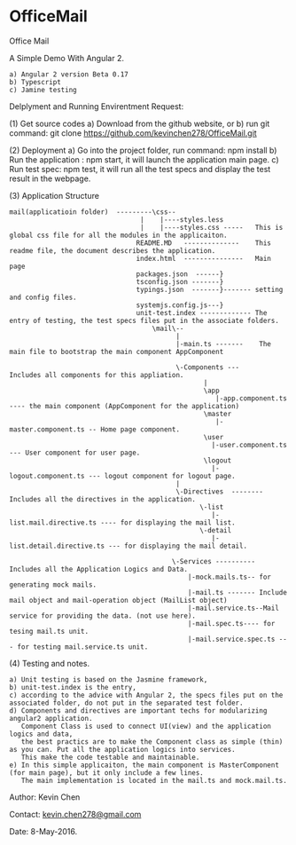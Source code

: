 # OfficeMail
Office Mail


A Simple Demo With Angular 2.

    a) Angular 2 version Beta 0.17
    b) Typescript
    c) Jamine testing

Delplyment and Running Envirentment Request:

(1) Get source codes
    a) Download from the github website, or
    b) run git command:  git clone https://github.com/kevinchen278/OfficeMail.git
    
    
(2) Deployment
    a) Go into the project folder, run command: npm install
    b) Run the application : npm start,  it will launch the application main page.
    c) Run test spec: npm test,   it will run all the test specs and display the test result in the webpage.
  
    
    
(3) Application Structure

    mail(applicatioin folder)  ---------\css--  
                                     |    |----styles.less
                                     |    |----styles.css -----   This is global css file for all the modules in the applicaiton.
                                    README.MD   --------------    This readme file, the document describes the application.
                                    index.html  ---------------   Main page
                                    packages.json  ------}   
                                    tsconfig.json -------}
                                    typings.json  -------}------- setting and config files. 
                                    systemjs.config.js---}
                                    unit-test.index ------------- The entry of testing, the test specs files put in the associate folders.
                                        \mail\--
                                              | 
                                              |-main.ts -------    The main file to bootstrap the main component AppComponent
                                                
                                              \-Components ---     Includes all components for this appliation.
                                                     |
                                                     \app
                                                        |-app.component.ts  ---- the main component (AppComponent for the application)
                                                     \master
                                                        |-master.component.ts -- Home page component.
                                                     \user
                                                       |-user.component.ts   --- User component for user page.
                                                     \logout
                                                       |-logout.component.ts --- logout component for logout page.
                                              |         
                                              \-Directives  -------- Includes all the directives in the application.
                                                    \-list
                                                       |-list.mail.directive.ts ---- for displaying the mail list.
                                                    \-detail
                                                       |-list.detail.directive.ts --- for displaying the mail detail.
                                                       
                                             \-Services ---------- Includes all the Application Logics and Data.
                                                 |-mock.mails.ts-- for generating mock mails.
                                                 |-mail.ts ------- Include mail object and mail-operation object (MailList object)
                                                 |-mail.service.ts--Mail service for providing the data. (not use here).
                                                 |-mail.spec.ts---- for tesing mail.ts unit.
                                                 |-mail.service.spec.ts --- for testing mail.service.ts unit.
                                                 
(4) Testing and notes.

    a) Unit testing is based on the Jasmine framework,
    b) unit-test.index is the entry,
    c) according to the advice with Angular 2, the specs files put on the associated folder, do not put in the separated test folder.
    d) Components and directives are important techs for modularizing angular2 application. 
       Component Class is used to connect UI(view) and the application logics and data, 
       the best practics are to make the Component class as simple (thin) as you can. Put all the application logics into services. 
       This make the code testable and maintainable. 
    e) In this simple applicaiton, the main component is MasterComponent (for main page), but it only include a few lines. 
       The main implementation is located in the mail.ts and mock.mail.ts.
       
       
       
Author:  Kevin Chen

Contact: kevin.chen278@gmail.com

Date: 8-May-2016.
    
                                             
                                             
                                    
                                    
                                    
  


    
    


